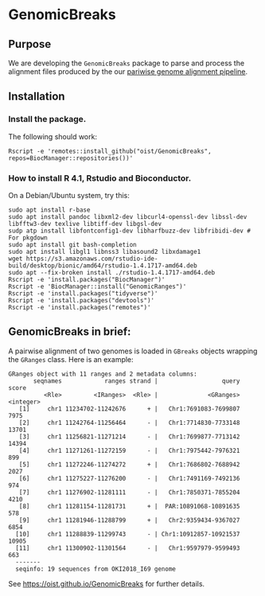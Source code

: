 GenomicBreaks
=============

Purpose
-------

We are developing the `GenomicBreaks` package to parse and process the
alignment files produced by the our
[pariwise genome alignment pipeline](https://github.com/oist/plessy_pairwiseGenomeComparison).

Installation
------------

### Install the package.

The following should work:

```
Rscript -e 'remotes::install_github("oist/GenomicBreaks", repos=BiocManager::repositories())'
```

### How to install R 4.1, Rstudio and Bioconductor.

On a Debian/Ubuntu system, try this:

```
sudo apt install r-base
sudo apt install pandoc libxml2-dev libcurl4-openssl-dev libssl-dev libfftw3-dev texlive libtiff-dev libgsl-dev
sudp atp install libfontconfig1-dev libharfbuzz-dev libfribidi-dev # For pkgdown
sudo apt install git bash-completion
sudo apt install libgl1 libnss3 libasound2 libxdamage1
wget https://s3.amazonaws.com/rstudio-ide-build/desktop/bionic/amd64/rstudio-1.4.1717-amd64.deb
sudo apt --fix-broken install ./rstudio-1.4.1717-amd64.deb
Rscript -e 'install.packages("BiocManager")'
Rscript -e 'BiocManager::install("GenomicRanges")'
Rscript -e 'install.packages("tidyverse")'
Rscript -e 'install.packages("devtools")' 
Rscript -e 'install.packages("remotes")'
```

GenomicBreaks in brief:
-----------------------

A pairwise alignment of two genomes is loaded in `GBreaks` objects wrapping
the `GRanges` class.  Here is an example:

```
GRanges object with 11 ranges and 2 metadata columns:
       seqnames            ranges strand |                  query     score
          <Rle>         <IRanges>  <Rle> |              <GRanges> <integer>
   [1]     chr1 11234702-11242676      + |   Chr1:7691083-7699807      7975
   [2]     chr1 11242764-11256464      - |   Chr1:7714830-7733148     13701
   [3]     chr1 11256821-11271214      - |   Chr1:7699877-7713142     14394
   [4]     chr1 11271261-11272159      - |   Chr1:7975442-7976321       899
   [5]     chr1 11272246-11274272      + |   Chr1:7686802-7688942      2027
   [6]     chr1 11275227-11276200      - |   Chr1:7491169-7492136       974
   [7]     chr1 11276902-11281111      - |   Chr1:7850371-7855204      4210
   [8]     chr1 11281154-11281731      + |  PAR:10891068-10891635       578
   [9]     chr1 11281946-11288799      + |   Chr2:9359434-9367027      6854
  [10]     chr1 11288839-11299743      - | Chr1:10912857-10921537     10905
  [11]     chr1 11300902-11301564      - |   Chr1:9597979-9599493       663
  -------
  seqinfo: 19 sequences from OKI2018_I69 genome
```

See <https://oist.github.io/GenomicBreaks> for further details.
